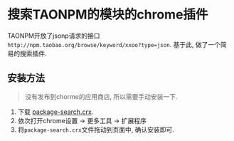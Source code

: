 # 搜索TAONPM的模块的chrome插件

TAONPM开放了jsonp请求的接口`http://npm.taobao.org/browse/keyword/xxoo?type=json`. 基于此, 做了一个简易的搜索插件.

## 安装方法

> 没有发布到chorme的应用商店, 所以需要手动安装一下.

1. 下载 [package-search.crx](https://github.com/yPangXie/package-search/raw/master/package-search.crx).
2. 依次打开chrome设置 -> 更多工具 -> 扩展程序
3. 将`package-search.crx`文件拖动到页面中, 确认安装即可.